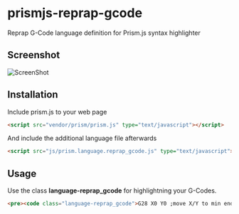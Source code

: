# prismjs-reprap-gcode
Reprap G-Code language definition for Prism.js syntax highlighter

## Screenshot

![ScreenShot](https://raw.github.com/kmoser77/prismjs-reprap-gcode/master/screenshot.png)

## Installation

Include prism.js to your web page

```html
<script src="vendor/prism/prism.js" type="text/javascript"></script>
```

And include the additional language file afterwards

```html
<script src="js/prism.language.reprap_gcode.js" type="text/javascript"></script>
```

## Usage

Use the class **language-reprap_gcode** for highlightning your G-Codes.

```html
<pre><code class="language-reprap_gcode">G28 X0 Y0 ;move X/Y to min endstops</code></pre>
```
